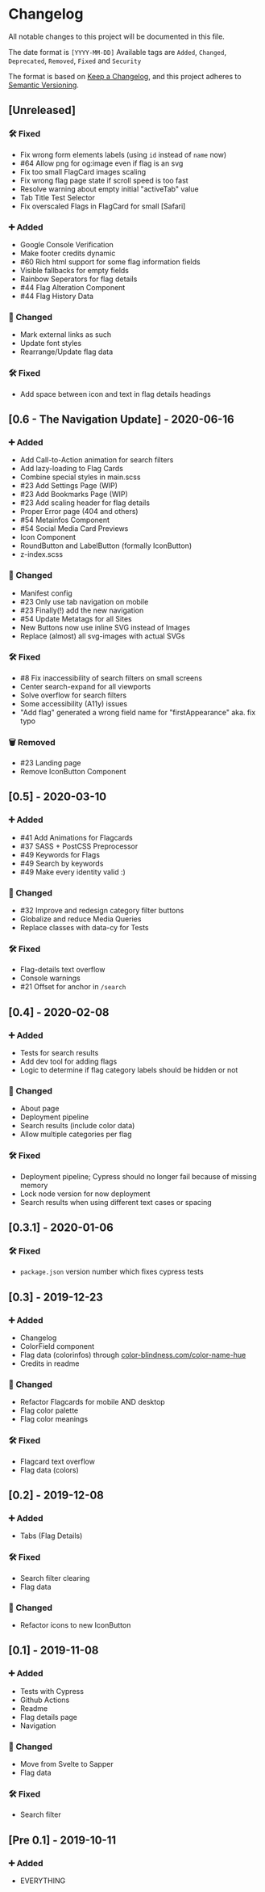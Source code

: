 # Changelog

All notable changes to this project will be documented in this file.

The date format is `[YYYY-MM-DD]`
Available tags are `Added`, `Changed`, `Deprecated`, `Removed`, `Fixed` and `Security`

The format is based on [Keep a Changelog](https://keepachangelog.com/en/1.0.0/),
and this project adheres to [Semantic Versioning](https://semver.org/spec/v2.0.0.html).

## [Unreleased]

### 🛠️ Fixed

- Fix wrong form elements labels (using `id` instead of `name` now)
- #64 Allow png for og:image even if flag is an svg
- Fix too small FlagCard images scaling
- Fix wrong flag page state if scroll speed is too fast
- Resolve warning about empty initial "activeTab" value
- Tab Title Test Selector
- Fix overscaled Flags in FlagCard for small [Safari]

### ➕ Added

- Google Console Verification
- Make footer credits dynamic
- #60 Rich html support for some flag information fields
- Visible fallbacks for empty fields
- Rainbow Seperators for flag details
- #44 Flag Alteration Component
- #44 Flag History Data

### 🔄 Changed

- Mark external links as such
- Update font styles
- Rearrange/Update flag data

### 🛠️ Fixed

- Add space between icon and text in flag details headings

## [0.6 - The Navigation Update] - 2020-06-16

### ➕ Added

- Add Call-to-Action animation for search filters
- Add lazy-loading to Flag Cards
- Combine special styles in main.scss
- #23 Add Settings Page (WIP)
- #23 Add Bookmarks Page (WIP)
- #23 Add scaling header for flag details
- Proper Error page (404 and others)
- #54 Metainfos Component
- #54 Social Media Card Previews
- Icon Component
- RoundButton and LabelButton (formally IconButton)
- z-index.scss

### 🔄 Changed

- Manifest config
- #23 Only use tab navigation on mobile
- #23 Finally(!) add the new navigation
- #54 Update Metatags for all Sites
- New Buttons now use inline SVG instead of Images
- Replace (almost) all svg-images with actual SVGs

### 🛠️ Fixed

- #8 Fix inaccessibility of search filters on small screens
- Center search-expand for all viewports
- Solve overflow for search filters
- Some accessibility (A11y) issues
- "Add flag" generated a wrong field name for "firstAppearance" aka. fix typo

### 🗑️ Removed

- #23 Landing page
- Remove IconButton Component

## [0.5] - 2020-03-10

### ➕ Added

- #41 Add Animations for Flagcards
- #37 SASS + PostCSS Preprocessor
- #49 Keywords for Flags
- #49 Search by keywords
- #49 Make every identity valid :)

### 🔄 Changed

- #32 Improve and redesign category filter buttons
- Globalize and reduce Media Queries
- Replace classes with data-cy for Tests

### 🛠️ Fixed

- Flag-details text overflow
- Console warnings
- #21 Offset for anchor in `/search`

## [0.4] - 2020-02-08

### ➕ Added

- Tests for search results
- Add dev tool for adding flags
- Logic to determine if flag category labels should be hidden or not

### 🔄 Changed

- About page
- Deployment pipeline
- Search results (include color data)
- Allow multiple categories per flag

### 🛠️ Fixed

- Deployment pipeline; Cypress should no longer fail because of missing memory
- Lock node version for now deployment
- Search results when using different text cases or spacing

## [0.3.1] - 2020-01-06

### 🛠️ Fixed

- `package.json` version number which fixes cypress tests

## [0.3] - 2019-12-23

### ➕ Added

- Changelog
- ColorField component
- Flag data (colorinfos) through [color-blindness.com/color-name-hue](https://www.color-blindness.com/color-name-hue/)
- Credits in readme

### 🔄 Changed

- Refactor Flagcards for mobile AND desktop
- Flag color palette
- Flag color meanings

### 🛠️ Fixed

- Flagcard text overflow
- Flag data (colors)

## [0.2] - 2019-12-08

### ➕ Added

- Tabs (Flag Details)

### 🛠️ Fixed

- Search filter clearing
- Flag data

### 🔄 Changed

- Refactor icons to new IconButton

## [0.1] - 2019-11-08

### ➕ Added

- Tests with Cypress
- Github Actions
- Readme
- Flag details page
- Navigation

### 🔄 Changed

- Move from Svelte to Sapper
- Flag data

### 🛠️ Fixed

- Search filter

## [Pre 0.1] - 2019-10-11

### ➕ Added

- EVERYTHING
